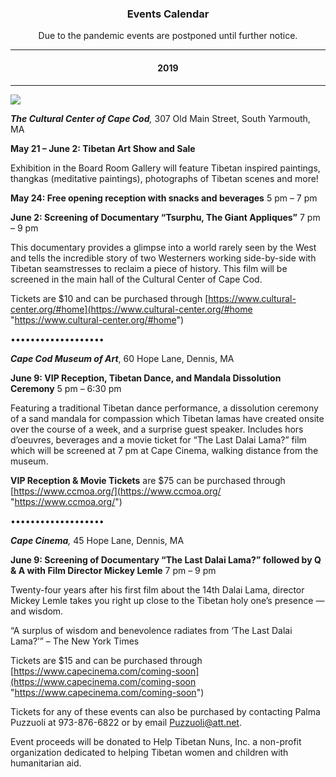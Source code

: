 <h3 style="text-align:center">Events Calendar</h3>

<div style="text-align:center">Due to the pandemic events are postponed until further notice.</div>

<hr>
<h4 style="text-align:center">2019</h4>
<hr>

![](../media/celebration-of-tibet-flyer.jpg)

**_The Cultural Center of Cape Cod_**_,_ 307 Old Main Street, South Yarmouth, MA

**May 21 – June 2: Tibetan Art Show and Sale**

Exhibition in the Board Room Gallery will feature Tibetan inspired paintings, thangkas (meditative paintings), photographs of Tibetan scenes and more!

**May 24: Free opening reception with snacks and beverages** 5 pm – 7 pm

**June 2: Screening of Documentary “Tsurphu, The Giant Appliques”** 7 pm – 9 pm

This documentary provides a glimpse into a world rarely seen by the West and tells the incredible story of two Westerners working side-by-side with Tibetan seamstresses to reclaim a piece of history. This film will be screened in the main hall of the Cultural Center of Cape Cod.

Tickets are $10 and can be purchased through [https://www.cultural-center.org/#home](https://www.cultural-center.org/#home "https://www.cultural-center.org/#home")

•••••••••••••••••••

**_Cape Cod Museum of Art_**, 60 Hope Lane, Dennis, MA

**June 9: VIP Reception, Tibetan Dance, and Mandala Dissolution Ceremony** 5 pm – 6:30 pm

Featuring a traditional Tibetan dance performance, a dissolution ceremony of a sand mandala for compassion which Tibetan lamas have created onsite over the course of a week, and a surprise guest speaker. Includes hors d’oeuvres, beverages and a movie ticket for “The Last Dalai Lama?” film which will be screened at 7 pm at Cape Cinema, walking distance from the museum.

**VIP Reception & Movie Tickets** are $75 can be purchased through [https://www.ccmoa.org/](https://www.ccmoa.org/ "https://www.ccmoa.org/")

•••••••••••••••••••

**_Cape Cinema_**_,_ 45 Hope Lane, Dennis, MA

**June 9: Screening of Documentary “The Last Dalai Lama?” followed by Q & A with Film Director Mickey Lemle** 7 pm – 9 pm

Twenty-four years after his first film about the 14th Dalai Lama, director Mickey Lemle takes you right up close to the Tibetan holy one’s presence — and wisdom.

“A surplus of wisdom and benevolence radiates from ‘The Last Dalai Lama?’” – The New York Times

Tickets are $15 and can be purchased through [https://www.capecinema.com/coming-soon](https://www.capecinema.com/coming-soon "https://www.capecinema.com/coming-soon")

Tickets for any of these events can also be purchased by contacting Palma Puzzuoli at 973-876-6822 or by email Puzzuoli@att.net.

Event proceeds will be donated to Help Tibetan Nuns, Inc. a non-profit organization dedicated to helping Tibetan women and children with humanitarian aid.
